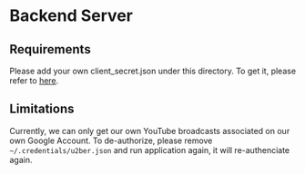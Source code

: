 # Backend Server


## Requirements

Please add your own client_secret.json under this directory. To get it, please refer to [here](https://blog.aweimeow.tw/2016/11/23/第一次用-google-api-就上手/).

## Limitations

Currently, we can only get our own YouTube broadcasts associated on our own Google Account. To de-authorize, please remove `~/.credentials/u2ber.json` and run application again, it will re-authenciate again.